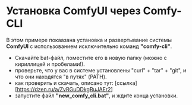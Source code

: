 # Установка ComfyUI через Comfy-CLI
В этом примере покаазана установка и развертывание системы **ComfyUI** с использованием исключительно команд **"comfy-cli"**.

- Скачайте bat-файл, поместите его в новую папку (можно с кириллицей и пробелами!).
- проверьте, что у вас в системе установлены "curl" + "tar" + "git", и что они находятся "в путях" (PATH).
- как проверить и скачать, описано тут: [ссылка][https://dzen.ru/a/ZvRGuDDkgRuJAEr2]
- запустите файл **"new_comfy_cli.bat"**, и ждите конца установки.
